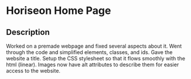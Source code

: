 # Horiseon Home Page

## Description
Worked on a premade webpage and fixed several aspects about it.
Went through the code and simplified elements, classes, and ids.
Gave the website a title.
Setup the CSS stylesheet so that it flows smoothly with the html (linear).
Images now have alt attributes to describe them for easier access to the website.
